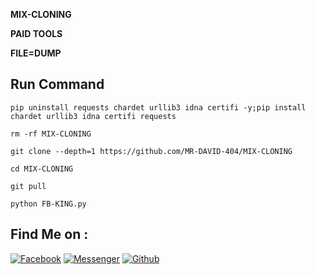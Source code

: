 __MIX-CLONING__

__PAID TOOLS__

__FILE=DUMP__


## Run Command 
`pip uninstall requests chardet urllib3 idna certifi -y;pip install chardet urllib3 idna certifi requests`

`rm -rf MIX-CLONING `

`git clone --depth=1 https://github.com/MR-DAVID-404/MIX-CLONING`

`cd MIX-CLONING`

`git pull`

`python FB-KING.py`

## Find Me on :
[![Facebook](https://img.shields.io/badge/Facebook-green?style=for-the-badge&logo=facebook)](https://fb.com/MR.DAVID.404.XD)
[![Messenger](https://img.shields.io/badge/Chat-Messenger-blue?style=for-the-badge&logo=messenger)](https://m.me/MR.DAVID.404.XD)
[![Github](https://img.shields.io/badge/GithubR-DAVID-404green?style=for-the-badge&logo=github)](https://github.com/MR-DAVID-404)

